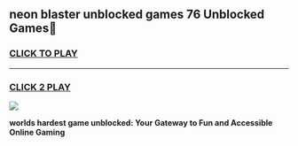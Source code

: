 
## neon blaster unblocked games 76 Unblocked Games👋
<h3>
<a href="https://premium.freeplayer.one?title=neon_blaster_unblocked_games_76&ref=16F">CLICK TO PLAY</a></h3>
<hr>

<h3>
<a href="https://premium.freeplayer.one?title=neon_blaster_unblocked_games_76&ref=16F">CLICK 2 PLAY</a>
  
</h3>

<a href="https://premium.freeplayer.one?title=neon_blaster_unblocked_games_76&ref=16F/"><img src="https://clearcache.store/games.png"></a>


**worlds hardest game unblocked: Your Gateway to Fun and Accessible Online Gaming**
